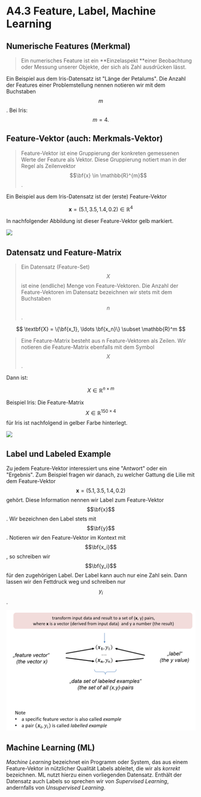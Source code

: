 # A4.3 Feature, Label, Machine Learning



## Numerische Features (Merkmal)

> Ein numerisches Feature ist ein **Einzelaspekt **einer Beobachtung oder Messung unserer Objekte, der sich als Zahl ausdrücken lässt.

Ein Beispiel aus dem Iris-Datensatz ist  "Länge der Petalums".  Die Anzahl der Features einer Problemstellung nennen notieren wir mit dem Buchstaben $$m$$. Bei Iris: $$m = 4.$$&#x20;



## Feature-Vektor (auch: Merkmals-Vektor)

> Feature-Vektor ist eine Gruppierung der konkreten gemessenen Werte der Feature als Vektor. Diese Gruppierung notiert man in der Regel als Zeilenvektor $$\bf{x} \in \mathbb{R}^{m}$$.&#x20;

Ein Beispiel aus dem Iris-Datensatz ist der (erste) Feature-Vektor

$$
\textbf{x}= (5.1, 3.5, 1.4, 0.2 ) \in \mathbb{R}^4
$$

In nachfolgender Abbildung ist dieser Feature-Vektor gelb markiert.

![](<../../.gitbook/assets/image (194).png>)



## Datensatz und Feature-Matrix

> Ein Datensatz (Feature-Set) $$X$$ ist eine (endliche) Menge von Feature-Vektoren. Die Anzahl der Feature-Vektoren im Datensatz bezeichnen wir stets mit dem Buchstaben  $$n$$.&#x20;

$$
\textbf{X} = \{\bf{x_1}, \ldots \bf{x_n}\} \subset \mathbb{R}^m
$$



> Eine Feature-Matrix besteht aus n Feature-Vektoren als Zeilen. Wir notieren die Feature-Matrix ebenfalls mit dem Symbol $$X$$. 

Dann ist:

$$
X \in \mathbb{R}^{n \times m}
$$

Beispiel Iris:  Die Feature-Matrix $$X \in \mathbb{R}^{150 \times 4}$$  für Iris ist nachfolgend in gelber Farbe hinterlegt.&#x20;

![](<../../.gitbook/assets/image (197).png>)



## Label und Labeled Example

Zu jedem Feature-Vektor interessiert uns eine "Antwort"  oder ein "Ergebnis". Zum Beispiel fragen wir danach, zu welcher Gattung die Lilie mit dem Feature-Vektor $$\textbf{x}= (5.1, 3.5, 1.4, 0.2 )$$ gehört. Diese Information nennen wir Label zum Feature-Vektor $$\bf{x}$$. Wir bezeichnen den Label stets mit $$\bf{y}$$. Notieren wir den Feature-Vektor im Kontext mit  $$\bf{x_i}$$, so schreiben wir $$\bf{y_i}$$ für den zugehörigen Label.  Der Label kann auch nur eine Zahl sein. Dann lassen wir den Fettdruck weg und schreiben nur   $$y_i$$. 



![image-20211115123348566](a4.3-feature-matrix.assets/image-20211115123348566.png)



## Machine Learning (ML)

*Machine Learning* bezeichnet ein Programm oder System, das aus einem Feature-Vektor in nützlicher Qualität Labels ableitet, die wir als *korrekt* bezeichnen.  ML nutzt hierzu einen vorliegenden Datensatz. Enthält der Datensatz auch Labels so sprechen wir von *Supervised Learning*, andernfalls von *Unsupervised Learning*. 





